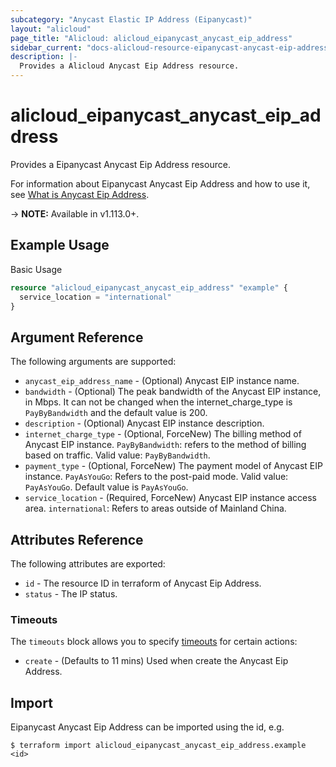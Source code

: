 ```yaml
---
subcategory: "Anycast Elastic IP Address (Eipanycast)"
layout: "alicloud"
page_title: "Alicloud: alicloud_eipanycast_anycast_eip_address"
sidebar_current: "docs-alicloud-resource-eipanycast-anycast-eip-address"
description: |-
  Provides a Alicloud Anycast Eip Address resource.
---
```


# alicloud\_eipanycast\_anycast\_eip\_address

Provides a Eipanycast Anycast Eip Address resource.

For information about Eipanycast Anycast Eip Address and how to use it, see [What is Anycast Eip Address](https://help.aliyun.com/document_detail/169284.html).

-> **NOTE:** Available in v1.113.0+.

## Example Usage

Basic Usage

```terraform
resource "alicloud_eipanycast_anycast_eip_address" "example" {
  service_location = "international"
}

```

## Argument Reference

The following arguments are supported:

* `anycast_eip_address_name` - (Optional) Anycast EIP instance name.
* `bandwidth` - (Optional)  The peak bandwidth of the Anycast EIP instance, in Mbps. It can not be changed when the internet_charge_type is `PayByBandwidth` and the default value is 200.
* `description` - (Optional) Anycast EIP instance description.
* `internet_charge_type` - (Optional, ForceNew) The billing method of Anycast EIP instance. `PayByBandwidth`: refers to the method of billing based on traffic. Valid value: `PayByBandwidth`.
* `payment_type` - (Optional, ForceNew) The payment model of Anycast EIP instance. `PayAsYouGo`: Refers to the post-paid mode. Valid value: `PayAsYouGo`. Default value is `PayAsYouGo`.
* `service_location` - (Required, ForceNew)  Anycast EIP instance access area. `international`: Refers to areas outside of Mainland China.

## Attributes Reference

The following attributes are exported:

* `id` - The resource ID in terraform of Anycast Eip Address.
* `status` - The IP status.

### Timeouts

The `timeouts` block allows you to specify [timeouts](https://www.terraform.io/docs/configuration-0-11/resources.html#timeouts) for certain actions:

* `create` - (Defaults to 11 mins) Used when create the Anycast Eip Address.

## Import

Eipanycast Anycast Eip Address can be imported using the id, e.g.

```
$ terraform import alicloud_eipanycast_anycast_eip_address.example <id>
```